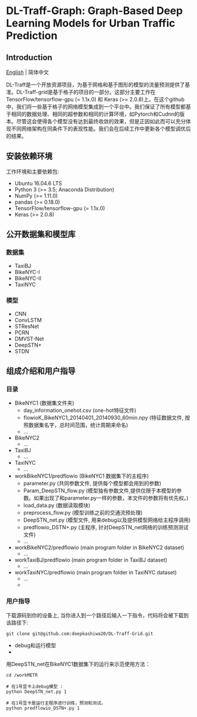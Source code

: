 # DL-Traff-Graph: Graph-Based Deep Learning Models for Urban Traffic Prediction

## Introduction
[English](README.md) | 简体中文

DL-Traff是一个开放资源项目，为基于网格和基于图形的模型的流量预测提供了基准。DL-Traff-grid是基于格子的项目的一部分。这部分主要工作在TensorFlow/tensorflow-gpu (= 1.1x.0) 和 Keras (>= 2.0.8)上。在这个github中，我们将一些基于格子的网络模型集成到一个平台中。我们保证了所有模型都基于相同的数据处理、相同的超参数和相同的计算环境，如Pytorch和Cudnn的版本。尽管这会使得各个模型没有达到最终收敛的效果，但是正因如此而可以充分体现不同网络架构在同条件下的表现性能。我们会在后续工作中更新各个模型调优后的结果。
## 安装依赖环境
工作环境和主要依赖包:
* Ubuntu 16.04.6 LTS
* Python 3 (>= 3.5; Anaconda Distribution)
* NumPy (>= 1.11.0)
* pandas (>= 0.18.0)
* TensorFlow/tensorflow-gpu (= 1.1x.0)
* Keras (>= 2.0.8)

## 公开数据集和模型库
### 数据集
* TaxiBJ
* BikeNYC-I
* BikeNYC-II
* TaxiNYC

### 模型
* CNN
* ConvLSTM
* STResNet
* PCRN
* DMVST-Net
* DeepSTN+
* STDN

## 组成介绍和用户指导

### 目录
* BikeNYC1  (数据集文件夹)
  * day_information_onehot.csv  (one-hot特征文件)
  * flowioK_BikeNYC1_20140401_20140930_60min.npy  (特征数据文件, 按照数据集名字，总时间范围，统计周期来命名)
  * ...
* BikeNYC2
  * ...
* TaxiBJ
  * ...
* TaxiNYC
  * ...
* workBikeNYC1/predflowio  (BikeNYC1 数据集下的主程序)
  * parameter.py  (共同参数文件, 提供每个模型都会用到的参数)
  * Param_DeepSTN_flow.py (模型独有参数文件,提供仅限于本模型的参数。如果出现了和parameter.py一样的参数，本文件的参数将有优先权。)
  * load_data.py  (数据读取模块)
  * preprocess_flow.py  (模型训练之前的交通流预处理)
  * DeepSTN_net.py  (模型文件, 用来debug以及提供模型网络给主程序调用)
  * predflowio_DSTN+.py (主程序, 针对DeepSTN_net网络的训练预测测试文件)
  * ...
* workBikeNYC2/predflowio (main program folder in BikeNYC2 dataset)
  * ...
* workTaxiBJ/predflowio (main program folder in TaxiBJ dataset)
  * ...
* workTaxiNYC/predflowio (main program folder in TaxiNYC dataset)
  * ...
  * 
### 用户指导
下载源码到你的设备上, 当你进入到一个路径后输入一下指令，代码将会被下载到该路径下:
```
git clone git@github.com:deepkashiwa20/DL-Traff-Grid.git
```

* debug和运行模型
* 
用DeepSTN_net在BikeNYC1数据集下的运行来示范使用方法：

```
cd /workMETR

# 在1号显卡上debug模型 :
python DeepSTN_net.py 1

# 在1号显卡是运行主程序进行训练，预测和测试。
python predflowio_DSTN+.py 1

```
